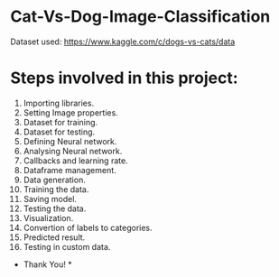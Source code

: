 # Cat-Vs-Dog-Image-Classification
Dataset used: https://www.kaggle.com/c/dogs-vs-cats/data

# Steps involved in this project:
1. Importing libraries.
2. Setting Image properties.
3. Dataset for training.
4. Dataset for testing.
5. Defining Neural network.
6. Analysing Neural network.
7. Callbacks and learning rate.
8. Dataframe management.
9. Data generation.
10. Training the data.
11. Saving model.
12. Testing the data.
13. Visualization.
14. Convertion of labels to categories.
15. Predicted result.
16. Testing in custom data.
  * Thank You! *
